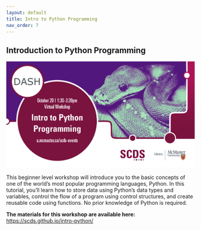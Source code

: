 ```yaml
---
layout: default
title: Intro to Python Programming
nav_order: 7
---
```


## Introduction to Python Programming

<img src="assets/img/Python.png" alt="Workshop Title Slide" width="720">

This beginner level workshop will introduce you to the basic concepts of one of the world’s most popular programming languages, Python. In this tutorial, you’ll learn how to store data using Python’s data types and variables, control the flow of a program using control structures, and create reusable code using functions. No prior knowledge of Python is required.

**The materials for this workshop are available here:** <https://scds.github.io/intro-python/>
